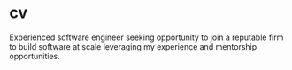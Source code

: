 # cv
Experienced software engineer seeking opportunity to join a reputable firm to build software at scale leveraging my experience and mentorship opportunities.
